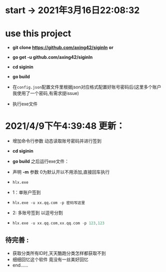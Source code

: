 # start -> 2021年3月16日22:08:32

# use this project

* **git clone https://github.com/axing42/siginIn** **or**
* **go get -u github.com/axing42/siginIn**
* **cd siginin**

* **go build**
* 在`config.json`配置文件里根据json对应格式配置好账号密码后(这里多个账户我使用了一个密码,有需求提issue)
* 执行exe文件
# 2021/4/9下午4:39:48 更新：
* 增加命令行参数 动态读取账号密码并进行签到
* **cd siginin**

* **go build** 之后运行exe文件：

* 声明 **-m** 参数 0为默认开以不用添加,直接回车执行

* `hlx.exe`

* 1：单账户签到

* `hlx.exe -u xx.qq.com -p 密码写这里`

* 2: 多账号签到 以逗号分割

* ```go
  hlx.exe -u xx.qq.com,xx.qq.com -p 123,123
  ```

## 待完善 :

* 获取分类所有ID时,天天酷跑分类怎样都获取不到
* 细细回忆这个软件 竟没有一丝美好回忆
* end......
